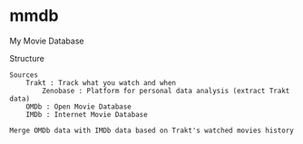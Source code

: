 # mmdb
My Movie Database

Structure

	Sources
		Trakt : Track what you watch and when
			Zenobase : Platform for personal data analysis (extract Trakt data)
		OMDb : Open Movie Database
		IMDb : Internet Movie Database

	Merge OMDb data with IMDb data based on Trakt's watched movies history
